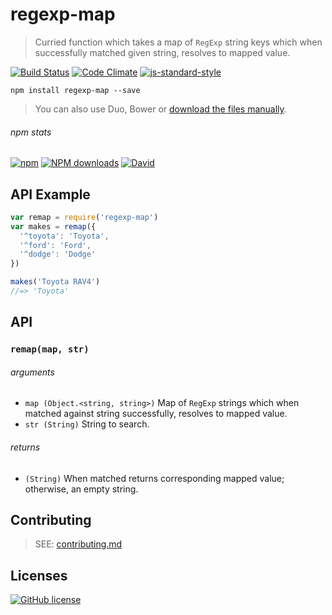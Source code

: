 # regexp-map
> Curried function which takes a map of `RegExp` string keys which when successfully matched given string, resolves to mapped value.

[![Build Status](http://img.shields.io/travis/wilmoore/regexp-map.js.svg)](https://travis-ci.org/wilmoore/regexp-map.js) [![Code Climate](https://codeclimate.com/github/wilmoore/regexp-map.js/badges/gpa.svg)](https://codeclimate.com/github/wilmoore/regexp-map.js) [![js-standard-style](https://img.shields.io/badge/code%20style-standard-brightgreen.svg?style=flat)](https://github.com/feross/standard)

```shell
npm install regexp-map --save
```

> You can also use Duo, Bower or [download the files manually](https://github.com/wilmoore/regexp-map.js/releases).

###### npm stats

[![npm](https://img.shields.io/npm/v/regexp-map.svg)](https://www.npmjs.org/package/regexp-map) [![NPM downloads](http://img.shields.io/npm/dm/regexp-map.svg)](https://www.npmjs.org/package/regexp-map) [![David](https://img.shields.io/david/wilmoore/regexp-map.js.svg)](https://david-dm.org/wilmoore/regexp-map.js)

## API Example

```js
var remap = require('regexp-map')
var makes = remap({
  '^toyota': 'Toyota',
  '^ford': 'Ford',
  '^dodge': 'Dodge'
})

makes('Toyota RAV4')
//=> 'Toyota'
```

## API

### `remap(map, str)`

###### arguments

 - `map (Object.<string, string>)` Map of `RegExp` strings which when matched against string successfully, resolves to mapped value.
 - `str (String)` String to search.

###### returns

 - `(String)` When matched returns corresponding mapped value; otherwise, an empty string.

## Contributing

> SEE: [contributing.md](contributing.md)

## Licenses

[![GitHub license](https://img.shields.io/github/license/wilmoore/regexp-map.js.svg)](https://github.com/wilmoore/regexp-map.js/blob/master/license)

[regexp-map]: https://www.npmjs.com/package/regexp-map

